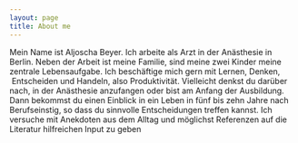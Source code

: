 ```yaml
---
layout: page
title: About me 
---
```


Mein Name ist Aljoscha Beyer. Ich arbeite als Arzt in der Anästhesie in Berlin. Neben der Arbeit ist meine Familie, sind meine zwei Kinder meine zentrale Lebensaufgabe. Ich beschäftige mich gern mit Lernen, Denken,  Entscheiden und Handeln, also Produktivität. Vielleicht denkst du darüber nach, in der Anästhesie anzufangen oder bist am Anfang der Ausbildung. Dann bekommst du einen Einblick in ein Leben in fünf bis zehn Jahre nach Berufseinstig, so dass du sinnvolle Entscheidungen treffen kannst. Ich versuche mit Anekdoten aus dem Alltag und möglichst Referenzen auf die Literatur hilfreichen Input zu geben